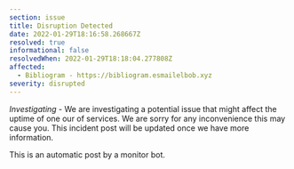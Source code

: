 ```yaml
---
section: issue
title: Disruption Detected
date: 2022-01-29T18:16:58.268667Z
resolved: true
informational: false
resolvedWhen: 2022-01-29T18:18:04.277808Z
affected:
  - Bibliogram - https://bibliogram.esmailelbob.xyz
severity: disrupted
---
```

*Investigating* - We are investigating a potential issue that might affect the uptime of one our of services. We are sorry for any inconvenience this may cause you. This incident post will be updated once we have more information.

This is an automatic post by a monitor bot.
        